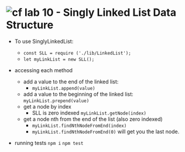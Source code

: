 ![cf](http://i.imgur.com/7v5ASc8.png) lab 10 - Singly Linked List Data Structure
====

  * To use SinglyLinkedList:
    - `const SLL = require ('./lib/LinkedList');`
    - `let myLinkList = new SLL();`
  * accessing each method
    * add a value to the end of the linked list:
      - `myLinkList.append(value)`
    * add a value to the beginning of the linked list:
    `myLinkList.prepend(value)`
    * get a node by index
      - SLL is zero indexed
    `myLinkList.getNode(index)`
    * get a node nth from the end of the list (also zero indexed)
      - `myLinkList.findNthNodeFromEnd(index)`
      - `myLinkList.findNthNodeFromEnd(0)` will get you the last node.

  * running tests
    `npm i`
    `npm test`
